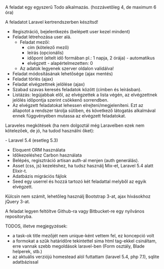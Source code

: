 A feladat egy egyszerű Todo alkalmazás. (hozzávetőleg 4, de maximum 6 óra)

A feladatot Laravel kertrendszerben készítsd!


- Regisztráció, bejelentkezés (belépett user kezel mindent)
- Feladat létrehozása user alá.
    - Feladat mezőí:
        - cím (kötelező mező)
        - leírás (opcionális)
        - időpont (eltelt idő formában pl.: 1 napja, 2 órája) - automatikus
        - elvégzett - alapértelmezetten: 0
    - Az adatok legyenek szerver oldalon validálva!
- Feladat módosításának lehetősége (ajax mentés)
- Feladat törlés (ajax)
- Feladat elvégzettnek jelölése (ajax)
- Szabad szavas keresés feladatok között (címben és leírásban).
- Listázás: legújabbak elől, az elvégzettek a lista végén, az elvégzettnek jelölés időpontja szerint csökkenő sorrendben.
- Az elvégzett feladatokat lehessen elrejteni/megjeleníteni. Ezt az állapotot a rendszer tárolja sütiben, és következő látogatás alkalmával ennek függvényében mutassa az elvégzett feladatokat.

Laraveles megkötések (ha nem dolgoztál még Laravelben ezek nem kötelezőek, de jó, ha tudod használni őket):

- Laravel 5.4 (esetleg 5.3)
- Eloquent ORM használata
- Időkezeléshez Carbon használata
- Belépés, regisztráció artisan auth-al menjen (auth generálás).
- Asset (css, js) kezeléshez, ha tudsz használj Mix-et, Laravel 5.4 alatt Elixir-t.
- Adatbázis migrációs fájlok
- Seed egy userrel és hozzá tartozó két feladattal melyből az egyik elvégzett.

Külcsín nem számít, lehetőleg használj Bootstrap 3-at, ajax hívásokhoz jQuery 3-at.

A feladat legyen feltöltve Github-ra vagy Bitbucket-re egy nyilvános repositoryba.


TODOS, illetve megjegyzések:
- a task-ok title mezőjét nem unique-ként vettem fel, ez koncepció volt
- a formokat a szűk határidőre tekintettel sima html tag-ekkel csináltam, erre vannak szebb megoldások laravel-ben (Form osztály, Blade helperek, stb.)
- az aktuális verziójú homestead alól futtattam (laravel 5.4, php 7.1), sqlite adatbázissal
